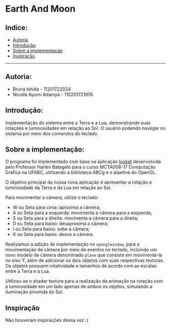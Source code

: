 # Earth And Moon

## Indice:

- [Autoria](##_Autoria)
- [Introdução](##_Introdução)
- [Sobre a implementação](##_Sobre_a_implementação)
- [Inspiração](##_Inspiração)

---

## Autoria:

- Bruna Ishida - 11201722024
- Nicolle Ayumi Adaniya - 110201721976

## Introdução:

Implementação do sistema entre a Terra e a Lua, demonstrando suas rotações e luminosidades em relação ao Sol.
O usuário podendo navegar no sistema por meio dos comandos do teclado.

## Sobre a implementação:

O programa foi implementado com base na aplicação [lookat](https://hbatagelo.github.io/cg/lookatproject.html) desenvolvida pelo Professor Harlen Batagelo para o curso MCTA008-17 Computação Gráfica na UFABC, utilizando a biblioteca ABCg e o pipeline do OpenGL.

O objetivo principal da nossa nova aplicação é apresentar a rotação e luminosidade da Terra e da Lua em relação ao Sol.

Para movimentar a câmera, utilize o teclado:

- W ou Seta para cima: aproxima a câmera;
- A ou Seta para a esquerda: movimenta a câmera para a esquerda;
- S ou Seta para a direita: movimenta a câmera para a direita;
- D ou Seta para baixo: desaproxima a câmera;
- I ou Seta para baixo: sobe a câmera;
- K ou Seta para baixo: desce a câmera.

Realizamos a adição de implementação no `openglwindow`, para a movimentação da câmera por meio de eventos no teclado, incluindo um novo modelo de câmera denominado `plane` que consiste em movimentá-la no eixo Y, além de adicionar os dois objetos com suas respectivas texturas.
Os objetos possuem rotatividade e tamanhos de acordo com as escalas entre a Terra e a Lua.

Utilizou-se o shader texture para a realização da animação na rotação com a luminosidade em um lado apenas de ambos os objetos, simulando a iluminação provinda do Sol.

## Inspiração

Não houveram inspirações dessa vez :(
